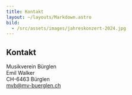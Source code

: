 ```yaml
---
title: Kontakt
layout: ~/layouts/Markdown.astro
bild:
  - /src/assets/images/jahreskonzert-2024.jpg
---
```


## Kontakt

Musikverein Bürglen<br/>
Emil Walker<br/>
CH-6463 Bürglen<br/>
[mvb@mv-buerglen.ch](mailto:mvb@mv-buerglen.ch)
